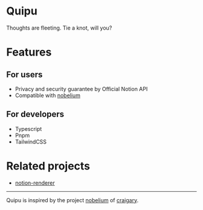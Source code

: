 # Quipu

Thoughts are fleeting. Tie a knot, will you?

# Features

## For users

- Privacy and security guarantee by Official Notion API
- Compatible with [nobelium](https://github.com/craigary/nobelium)

## For developers

- Typescript
- Pnpm
- TailwindCSS

# Related projects

- [notion-renderer](https://github.com/iheyunfei/notion-renderer)

---

Quipu is inspired by the project [nobelium](https://github.com/craigary/nobelium) of [craigary](https://github.com/craigary).